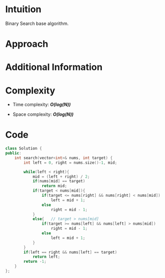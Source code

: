 # Intuition
Binary Search base algorithm.

# Approach

# Additional Information

# Complexity
- Time complexity: ***O(log(N))***
<!-- Add your time complexity here, e.g. $$O(n)$$ -->

- Space complexity: ***O(log(N))***
<!-- Add your space complexity here, e.g. $$O(n)$$ -->

# Code
```cpp
class Solution {
public:
    int search(vector<int>& nums, int target) {
        int left = 0, right = nums.size()-1, mid;

        while(left < right){
            mid = (left + right) / 2;
            if(nums[mid] == target)
                return mid;
            if(target < nums[mid]){
                if(target <= nums[right] && nums[right] < nums[mid])
                    left = mid + 1;
                else
                    right = mid - 1;
            }
            else{   // target > nums[mid]
                if(target >= nums[left] && nums[left] > nums[mid])
                    right = mid - 1;
                else
                    left = mid + 1;
            }
        }
        if(left == right && nums[left] == target)
            return left;
        return -1;
    }
};
```

